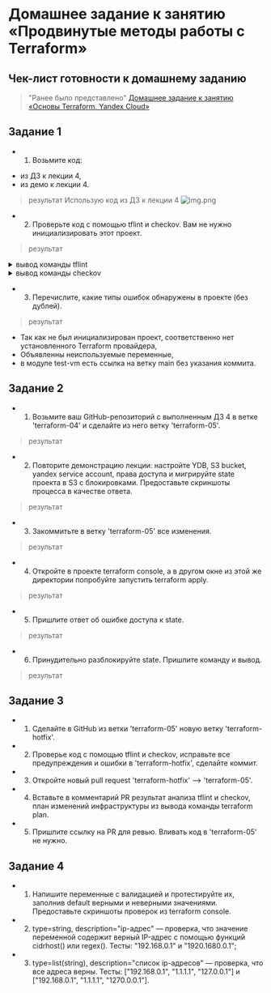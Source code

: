 # Домашнее задание к занятию «Продвинутые методы работы с Terraform»

## Чек-лист готовности к домашнему заданию
>"Ранее было представлено" [Домашнее задание к занятию «Основы Terraform. Yandex Cloud»](https://github.com/R-Gennadi/devops-netology/blob/main/Terra/Terr_2.md "Ранее было представлено")

## Задание 1
* 1. Возьмите код:
- из ДЗ к лекции 4,
- из демо к лекции 4.
>результат 
> Использую код из ДЗ к лекции 4
![img.png](img.png)

* 2. Проверьте код с помощью tflint и checkov. Вам не нужно инициализировать этот проект.
>результат

<details>
<summary> вывод команды  tflint </summary>
ubuntu@ubuntu2004:~/cloud/test$ docker run --rm -v $(pwd):/data -t ghcr.io/terraform-linters/tflint
7 issue(s) found:

Warning: Module source "git::https://github.com/udjin10/yandex_compute_instance.git?ref=main" uses a default branch as ref (main) (terraform_module_pinned_source)

  on main.tf line 9:
   9:   source          = "git::https://github.com/udjin10/yandex_compute_instance.git?ref=main"

Reference: https://github.com/terraform-linters/tflint-ruleset-terraform/blob/v0.5.0/docs/rules/terraform_module_pinned_source.md

Warning: Missing version constraint for provider "template" in `required_providers` (terraform_required_providers)

  on main.tf line 26:
  26: data "template_file" "cloudinit" {

Reference: https://github.com/terraform-linters/tflint-ruleset-terraform/blob/v0.5.0/docs/rules/terraform_required_providers.md

Warning: Missing version constraint for provider "yandex" in `required_providers` (terraform_required_providers)

  on providers.tf line 3:
   3:     yandex = {
   4:       source = "yandex-cloud/yandex"
   5:     }

Reference: https://github.com/terraform-linters/tflint-ruleset-terraform/blob/v0.5.0/docs/rules/terraform_required_providers.md

Warning: [Fixable] variable "default_cidr" is declared but not used (terraform_unused_declarations)

  on variables.tf line 22:
  22: variable "default_cidr" {

Reference: https://github.com/terraform-linters/tflint-ruleset-terraform/blob/v0.5.0/docs/rules/terraform_unused_declarations.md

Warning: [Fixable] variable "vpc_name" is declared but not used (terraform_unused_declarations)

  on variables.tf line 28:
  28: variable "vpc_name" {

Reference: https://github.com/terraform-linters/tflint-ruleset-terraform/blob/v0.5.0/docs/rules/terraform_unused_declarations.md

Warning: [Fixable] variable "vm_web_name" is declared but not used (terraform_unused_declarations)

  on variables.tf line 44:
  44: variable "vm_web_name" {

Reference: https://github.com/terraform-linters/tflint-ruleset-terraform/blob/v0.5.0/docs/rules/terraform_unused_declarations.md

Warning: [Fixable] variable "vm_db_name" is declared but not used (terraform_unused_declarations)

  on variables.tf line 51:
  51: variable "vm_db_name" {

Reference: https://github.com/terraform-linters/tflint-ruleset-terraform/blob/v0.5.0/docs/rules/terraform_unused_declarations.md
</details>


<details>
<summary> вывод команды  checkov </summary>
> --download-external-modules true --directory /tf

       _               _              
   ___| |__   ___  ___| | _______   __
  / __| '_ \ / _ \/ __| |/ / _ \ \ / /
 | (__| | | |  __/ (__|   < (_) \ V / 
  \___|_| |_|\___|\___|_|\_\___/ \_/  
                                      
By Prisma Cloud | version: 3.1.29 

terraform scan results:

Passed checks: 1, Failed checks: 3, Skipped checks: 0

Check: CKV_YC_4: "Ensure compute instance does not have serial console enabled."
        PASSED for resource: module.test-vm.yandex_compute_instance.vm[0]
        File: /.external_modules/github.com/udjin10/yandex_compute_instance/main/main.tf:24-73
        Calling File: /main.tf:8-24
Check: CKV_YC_2: "Ensure compute instance does not have public IP."
        FAILED for resource: module.test-vm.yandex_compute_instance.vm[0]
        File: /.external_modules/github.com/udjin10/yandex_compute_instance/main/main.tf:24-73
        Calling File: /main.tf:8-24

                Code lines for this resource are too many. Please use IDE of your choice to review the file.
Check: CKV_YC_11: "Ensure security group is assigned to network interface."
        FAILED for resource: module.test-vm.yandex_compute_instance.vm[0]
        File: /.external_modules/github.com/udjin10/yandex_compute_instance/main/main.tf:24-73
        Calling File: /main.tf:8-24

                Code lines for this resource are too many. Please use IDE of your choice to review the file.
Check: CKV_TF_1: "Ensure Terraform module sources use a commit hash"
        FAILED for resource: test-vm
        File: /main.tf:8-24
        Guide: https://docs.prismacloud.io/en/enterprise-edition/policy-reference/supply-chain-policies/terraform-policies/ensure-terraform-module-sources-use-git-url-with-commit-hash-revision

                8  | module "test-vm" {
                9  |   source          = "git::https://github.com/udjin10/yandex_compute_instance.git?ref=main"
                10 |   env_name        = "develop"
                11 |   network_id      = module.vpc.network_id
                12 |   subnet_zones    = ["ru-central1-a"]
                13 |   subnet_ids      = [ module.vpc.subnet_id ]
                14 |   instance_name   = "web"
                15 |   instance_count  = 1
                16 |   image_family    = "ubuntu-2004-lts"
                17 |   public_ip       = true
                18 |   
                19 |   metadata = {
                20 |       user-data          = data.template_file.cloudinit.rendered 
                21 |       serial-port-enable = 1
                22 |   } 
                23 |   
                24 | }


</details>

* 3. Перечислите, какие типы ошибок обнаружены в проекте (без дублей).
>результат
- Так как не был инициализирован проект, соответственно нет установленного Terraform провайдера, 
- Объявленны неиспользуемые переменные, 
- в модуле test-vm есть ссылка на ветку main без указания коммита. 


## Задание 2
* 1. Возьмите ваш GitHub-репозиторий с выполненным ДЗ 4 в ветке 'terraform-04' и сделайте из него ветку 'terraform-05'.
>результат


* 2. Повторите демонстрацию лекции: настройте YDB, S3 bucket, yandex service account, права доступа и мигрируйте state проекта в S3 с блокировками. Предоставьте скриншоты процесса в качестве ответа.
>результат

* 3. Закоммитьте в ветку 'terraform-05' все изменения.
>результат


* 4. Откройте в проекте terraform console, а в другом окне из этой же директории попробуйте запустить terraform apply.
>результат


* 5. Пришлите ответ об ошибке доступа к state.
>результат

 
* 6. Принудительно разблокируйте state. Пришлите команду и вывод.
>результат

## Задание 3
* 1. Сделайте в GitHub из ветки 'terraform-05' новую ветку 'terraform-hotfix'.



* 2. Проверье код с помощью tflint и checkov, исправьте все предупреждения и ошибки в 'terraform-hotfix', сделайте коммит.


* 3. Откройте новый pull request 'terraform-hotfix' --> 'terraform-05'.



* 4. Вставьте в комментарий PR результат анализа tflint и checkov, план изменений инфраструктуры из вывода команды terraform plan.


* 5. Пришлите ссылку на PR для ревью. Вливать код в 'terraform-05' не нужно.


## Задание 4
* 1. Напишите переменные с валидацией и протестируйте их, заполнив default верными и неверными значениями. 
Предоставьте скриншоты проверок из terraform console.


* 2. type=string, description="ip-адрес" — проверка, 
что значение переменной содержит верный IP-адрес с помощью функций cidrhost() или regex(). 
Тесты: "192.168.0.1" и "1920.1680.0.1";


* 3. type=list(string), description="список ip-адресов" — проверка, что все адреса верны. 
Тесты: ["192.168.0.1", "1.1.1.1", "127.0.0.1"] и ["192.168.0.1", "1.1.1.1", "1270.0.0.1"].

